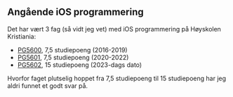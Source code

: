## Angående iOS programmering
Det har vært 3 fag (så vidt jeg vet) med iOS programmering på Høyskolen Kristiania:
- [PG5600](https://www.kristiania.no/en/syllabus/school-of-economics-innovation-and-technology/first-cycle-degree/pg5600/ios-programming/), 7,5 studiepoeng (2016-2019)
- [PG5601](https://www.kristiania.no/en/syllabus/school-of-economics-innovation-and-technology/first-cycle-degree/pg5601/ios-programming/), 7,5 studiepoeng (2020-2022)
- [PG5602](https://www.kristiania.no/en/syllabus/school-of-economics-innovation-and-technology/first-cycle-degree/pg5602/ios-programming/), 15 studiepoeng (2023-dags dato)

Hvorfor faget plutselig hoppet fra 7,5 studiepoeng til 15 studiepoeng har jeg aldri funnet et godt svar på.
